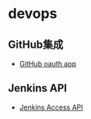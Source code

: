 # devops

## GitHub集成
* [GitHub oauth app](github-oauth-app.md)

## Jenkins API
* [Jenkins Access API](jenkins_access_api.md)